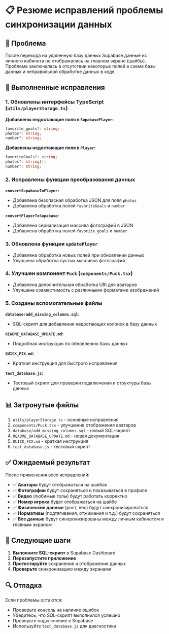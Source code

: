 # 📋 Резюме исправлений проблемы синхронизации данных

## 🎯 Проблема
После перехода на удаленную базу данных Supabase данные из личного кабинета не отображались на главном экране (шайбы). Проблема заключалась в отсутствии некоторых полей в схеме базы данных и неправильной обработке данных в коде.

## 🔧 Выполненные исправления

### 1. Обновлены интерфейсы TypeScript (`utils/playerStorage.ts`)

**Добавлены недостающие поля в `SupabasePlayer`:**
```typescript
favorite_goals?: string;
photos?: string;
number?: string;
```

**Добавлены недостающие поля в `Player`:**
```typescript
favoriteGoals?: string;
photos?: string[];
number?: string;
```

### 2. Исправлены функции преобразования данных

**`convertSupabaseToPlayer`:**
- Добавлена безопасная обработка JSON для поля `photos`
- Добавлена обработка полей `favoriteGoals` и `number`

**`convertPlayerToSupabase`:**
- Добавлена сериализация массива фотографий в JSON
- Добавлена обработка полей `favorite_goals` и `number`

### 3. Обновлена функция `updatePlayer`
- Добавлена обработка новых полей при обновлении данных
- Улучшена обработка пустых массивов фотографий

### 4. Улучшен компонент `Puck` (`components/Puck.tsx`)
- Добавлена дополнительная обработка URI для аватаров
- Улучшена совместимость с различными форматами изображений

### 5. Созданы вспомогательные файлы

**`database/add_missing_columns.sql`:**
- SQL-скрипт для добавления недостающих колонок в базу данных

**`README_DATABASE_UPDATE.md`:**
- Подробная инструкция по обновлению базы данных

**`QUICK_FIX.md`:**
- Краткая инструкция для быстрого исправления

**`test_database.js`:**
- Тестовый скрипт для проверки подключения и структуры базы данных

## 📊 Затронутые файлы

1. `utils/playerStorage.ts` - основные исправления
2. `components/Puck.tsx` - улучшение отображения аватаров
3. `database/add_missing_columns.sql` - новый SQL-скрипт
4. `README_DATABASE_UPDATE.md` - новая документация
5. `QUICK_FIX.md` - краткая инструкция
6. `test_database.js` - тестовый скрипт

## ✅ Ожидаемый результат

После применения всех исправлений:

- ✅ **Аватары** будут отображаться на шайбах
- ✅ **Фотографии** будут сохраняться и показываться в профиле
- ✅ **Видео** (любимые голы) будут работать корректно
- ✅ **Номер игрока** будет отображаться на шайбе
- ✅ **Физические данные** (рост, вес) будут синхронизироваться
- ✅ **Нормативы** (подтягивания, отжимания и т.д.) будут сохраняться
- ✅ **Все данные** будут синхронизированы между личным кабинетом и главным экраном

## 🚀 Следующие шаги

1. **Выполните SQL-скрипт** в Supabase Dashboard
2. **Перезапустите приложение**
3. **Протестируйте** сохранение и отображение данных
4. **Проверьте** синхронизацию между экранами

## 🔍 Отладка

Если проблемы остаются:
- Проверьте консоль на наличие ошибок
- Убедитесь, что SQL-скрипт выполнился успешно
- Проверьте подключение к Supabase
- Используйте `test_database.js` для диагностики 